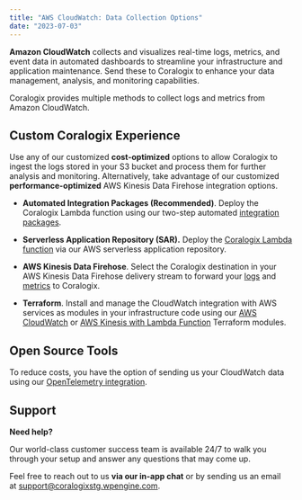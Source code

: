 ```yaml
---
title: "AWS CloudWatch: Data Collection Options"
date: "2023-07-03"
---
```


**Amazon CloudWatch** collects and visualizes real-time logs, metrics, and event data in automated dashboards to streamline your infrastructure and application maintenance. Send these to Coralogix to enhance your data management, analysis, and monitoring capabilities.

Coralogix provides multiple methods to collect logs and metrics from Amazon CloudWatch.

## Custom Coralogix Experience

Use any of our customized **cost-optimized** options to allow Coralogix to ingest the logs stored in your S3 bucket and process them for further analysis and monitoring. Alternatively, take advantage of our customized **performance-optimized** AWS Kinesis Data Firehose integration options.

- **Automated Integration Packages (Recommended)**. Deploy the Coralogix Lambda function using our two-step automated [integration packages](https://coralogixstg.wpengine.com/docs/integration-packages/).

- **Serverless Application Repository (SAR).** Deploy the [Coralogix Lambda function](https://coralogixstg.wpengine.com/docs/cloudwatch-logs/) via our AWS serverless application repository.

- **AWS Kinesis Data Firehose**. Select the Coralogix destination in your AWS Kinesis Data Firehose delivery stream to forward your [logs](https://coralogixstg.wpengine.com/docs/aws-firehose/) and [metrics](https://coralogixstg.wpengine.com/docs/amazon-kinesis-data-firehose-metrics/) to Coralogix.

- **Terraform**. Install and manage the CloudWatch integration with AWS services as modules in your infrastructure code using our [AWS CloudWatch](https://coralogixstg.wpengine.com/docs/terraform-modules/) or [AWS Kinesis with Lambda Function](https://coralogixstg.wpengine.com/docs/aws-kinesis-with-lambda-function-terraform-module/) Terraform modules.

## Open Source Tools

To reduce costs, you have the option of sending us your CloudWatch data using our [OpenTelemetry integration](https://coralogixstg.wpengine.com/docs/opentelemetry/).

## Support

**Need help?**

Our world-class customer success team is available 24/7 to walk you through your setup and answer any questions that may come up.

Feel free to reach out to us **via our in-app chat** or by sending us an email at [support@coralogixstg.wpengine.com](mailto:support@coralogixstg.wpengine.com).
